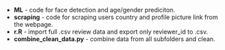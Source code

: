 * **ML** - code for face detection and age/gender prediciton.
* **scraping** - code for scraping users country and profile picture link from the webpage.
* **r.R** - import full .csv review data and export only reviewer_id to .csv.
* **combine_clean_data.py** - combine data from all subfolders and clean.
